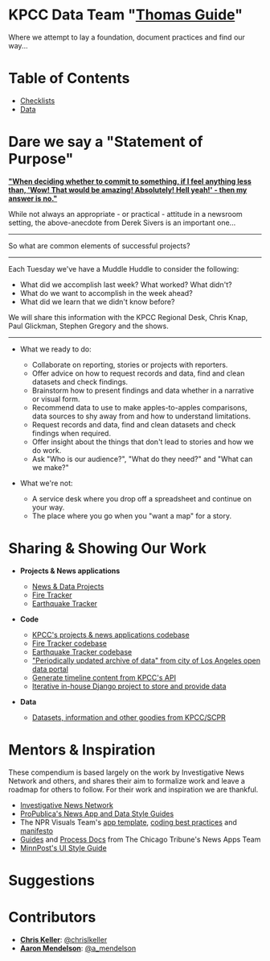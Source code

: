 KPCC Data Team "[Thomas Guide](https://en.wikipedia.org/wiki/Thomas_Guide)"
===========================================================================

Where we attempt to lay a foundation, document practices and find our way...

Table of Contents
=================

* [Checklists](/checklists)
* [Data](/data)

Dare we say a "Statement of Purpose"
====================================

**["When deciding whether to commit to something, if I feel anything less than, 'Wow! That would be amazing! Absolutely! Hell yeah!' - then my answer is no."](https://sivers.org/hellyeah)**

While not always an appropriate - or practical - attitude in a newsroom setting, the above-anecdote from Derek Sivers is an important one...

----

So what are common elements of successful projects?

----

Each Tuesday we've have a Muddle Huddle to consider the following:

* What did we accomplish last week? What worked? What didn't?
* What do we want to accomplish in the week ahead?
* What did we learn that we didn't know before?

We will share this information with the KPCC Regional Desk, Chris Knap, Paul Glickman, Stephen Gregory and the shows.

----

* What we ready to do:
    * Collaborate on reporting, stories or projects with reporters.
    * Offer advice on how to request records and data, find and clean datasets and check findings.
    * Brainstorm how to present findings and data whether in a narrative or visual form.
    * Recommend data to use to make apples-to-apples comparisons, data sources to shy away from and how to understand limitations.
    * Request records and data, find and clean datasets and check findings when required.
    * Offer insight about the things that don't lead to stories and how we do work.
    * Ask "Who is our audience?", "What do they need?" and "What can we make?"

* What we're not:
    * A service desk where you drop off a spreadsheet and continue on your way.
    * The place where you go when you "want a map" for a story.

Sharing & Showing Our Work
==========================

* **Projects & News applications**
    * [News & Data Projects](http://projects.scpr.org/)
    * [Fire Tracker](http://firetracker.scpr.org/)
    * [Earthquake Tracker](http://earthquakes.scpr.org/)

* **Code**
    * [KPCC's projects & news applications codebase](https://github.com/SCPR/static-projects)
    * [Fire Tracker codebase](https://github.com/SCPR/firetracker)
    * [Earthquake Tracker codebase](https://github.com/SCPR/calif-earthquakes)
    * ["Periodically updated archive of data" from city of Los Angeles open data portal](https://github.com/SCPR/opendata-la-watchdog)
    * [Generate timeline content from KPCC's API](https://github.com/SCPR/timeline-data-generator)
    * [Iterative in-house Django project to store and provide data](https://github.com/SCPR/accountability-tracker)

* **Data**
    * [Datasets, information and other goodies from KPCC/SCPR](https://github.com/SCPR/data)

Mentors & Inspiration
=====================

These compendium is based largely on the work by Investigative News Network and others, and shares their aim to formalize work and leave a roadmap for others to follow. For their work and inspiration we are thankful.

* [Investigative News Network](https://github.com/inn/docs)
* [ProPublica's News App and Data Style Guides](https://github.com/propublica/guides)
* The NPR Visuals Team's [app template](https://github.com/nprapps/app-template), [coding best practices](https://github.com/nprapps/bestpractices) and [manifesto](http://blog.apps.npr.org/2014/06/04/how-we-work.html)
* [Guides](https://github.com/newsapps/guides) and [Process Docs](http://blog.apps.chicagotribune.com/2014/03/05/everything-you-ever-wanted-to-know-about-the-news-apps-process/) from The Chicago Tribune's News Apps Team
* [MinnPost's UI Style Guide](https://github.com/MinnPost/minnpost-styles)

Suggestions
===========

Contributors
============

* **[Chris Keller](https://github.com/chrislkeller)**: [@chrislkeller](http://twitter.com/chrislkeller)
* **[Aaron Mendelson](https://github.com/amendelson)**: [@a_mendelson](https://twitter.com/a_mendelson)